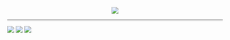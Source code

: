 
<div align="center">
  <img src="https://capsule-render.vercel.app/api?type=Blur&color=auto&height=300&section=footer&text=AI%20Engineer-ChaDaHun&fontSize=0.3em&theme=tokyonight&rotate=-8&stroke=B897FF&strokeWidth=2"/>
</div>
 




<hr>



<img src="https://img.shields.io/badge/python3-F7DF1E?style=for-the-badge&logo=javascript&logoColor=white">  <img src="https://img.shields.io/badge/TensorFlow-le90ff?style=for-the-badge&logo=javascript&logoColor=cornflowerblue">
<img src="https://img.shields.io/badge/PyTorch-00FF00?style=for-the-badge&logo=javascript&logoColor=yellow">
